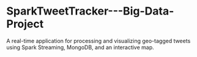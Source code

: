 # SparkTweetTracker---Big-Data-Project
A real-time application for processing and visualizing geo-tagged tweets using Spark Streaming, MongoDB, and an interactive map. 
